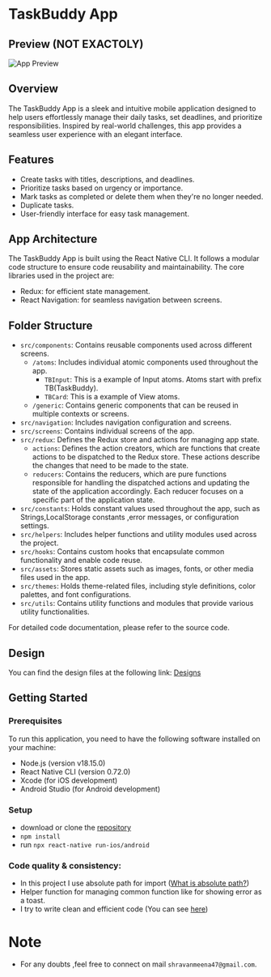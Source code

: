 # TaskBuddy App

## Preview (NOT EXACTOLY)

![App Preview](https://cdn.dribbble.com/users/9769475/screenshots/19575729/media/7dc0cb142b52420d73f62913bb9d1bc7.jpg)


## Overview

The TaskBuddy App is a sleek and intuitive mobile application designed to help users effortlessly manage their daily tasks, set deadlines, and prioritize responsibilities. Inspired by real-world challenges, this app provides a seamless user experience with an elegant interface.

## Features

- Create tasks with titles, descriptions, and deadlines.
- Prioritize tasks based on urgency or importance.
- Mark tasks as completed or delete them when they're no longer needed.
- Duplicate tasks.
- User-friendly interface for easy task management.

## App Architecture

The TaskBuddy App is built using the React Native CLI. It follows a modular code structure to ensure code reusability and maintainability. The core libraries used in the project are:

- Redux: for efficient state management.
- React Navigation: for seamless navigation between screens.

## Folder Structure

- `src/components`: Contains reusable components used across different screens.
    - `/atoms`: Includes individual atomic components used throughout the app.
       - `TBInput`: This is a example of Input atoms. Atoms start with prefix TB(TaskBuddy).
       - `TBCard`: This is a example of View atoms.
    - `/generic`: Contains generic components that can be reused in multiple contexts or screens.
- `src/navigation`: Includes navigation configuration and screens.
- `src/screens`: Contains individual screens of the app.
- `src/redux`: Defines the Redux store and actions for managing app state.
   - `actions`:  Defines the action creators, which are functions that create actions to be dispatched to the Redux store. These actions describe the changes that need to be made to the state.
   - `reducers`: Contains the reducers, which are pure functions responsible for handling the dispatched actions and updating the state of the application accordingly. Each reducer focuses on a specific part of the application state.
- `src/constants`: Holds constant values used throughout the app, such as Strings,LocalStorage constants ,error messages, or configuration settings.
- `src/helpers`: Includes helper functions and utility modules used across the project.
- `src/hooks`: Contains custom hooks that encapsulate common functionality and enable code reuse.
- `src/assets`: Stores static assets such as images, fonts, or other media files used in the app.
- `src/themes`: Holds theme-related files, including style definitions, color palettes, and font configurations.
- `src/utils`: Contains utility functions and modules that provide various utility functionalities.

For detailed code documentation, please refer to the source code.

## Design

You can find the design files at the following link: [Designs](https://cdn.dribbble.com/users/9769475/screenshots/19575729/media/7dc0cb142b52420d73f62913bb9d1bc7.jpg)

## Getting Started

### Prerequisites

To run this application, you need to have the following software installed on your machine:

- Node.js (version v18.15.0)
- React Native CLI (version 0.72.0)
- Xcode (for iOS development)
- Android Studio (for Android development)

### Setup

- download or clone the [repository](https://github.com/ShravanMeena/taskbuddy.git)
- `npm install`
- run `npx react-native run-ios/android`


### Code quality & consistency:

- In this project I use absolute path for import ([What is absolute path?](https://dev.to/abrahamlawson/using-absolute-paths-in-react-native-24ak))
- Helper function for managing common function like for showing error as a toast.
- I try to write clean and efficient code (You can see [here](https://github.com/ShravanMeena/taskbuddy))

# Note

- For any doubts ,feel free to connect on mail `shravanmeena47@gmail.com`.

